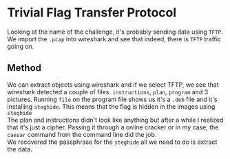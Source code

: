 # Trivial Flag Transfer Protocol
Looking at the name of the challenge, it's probably sending data using `TFTP`. We import the `.pcap` into wireshark and see that indeed, there is `TFTP` traffic going on.
## Method
We can extract objects using wireshark and if we select TFTP, we see that wireshark detected a couple of files. `instructions`, `plan`, `program` and 3 pictures. Running `file` on the program file shows us it's a `.deb` file and it's installing `steghide`. This means that the flag is hidden in the images using `steghide`  
The plan and instructions didn't look like anything but after a while I realized that it's just a cipher. Passing it through a online cracker or in my case, the `caesar` command from the command line did the job.  
We recovered the passphrase for the `steghide` all we need to do is extract the data. 